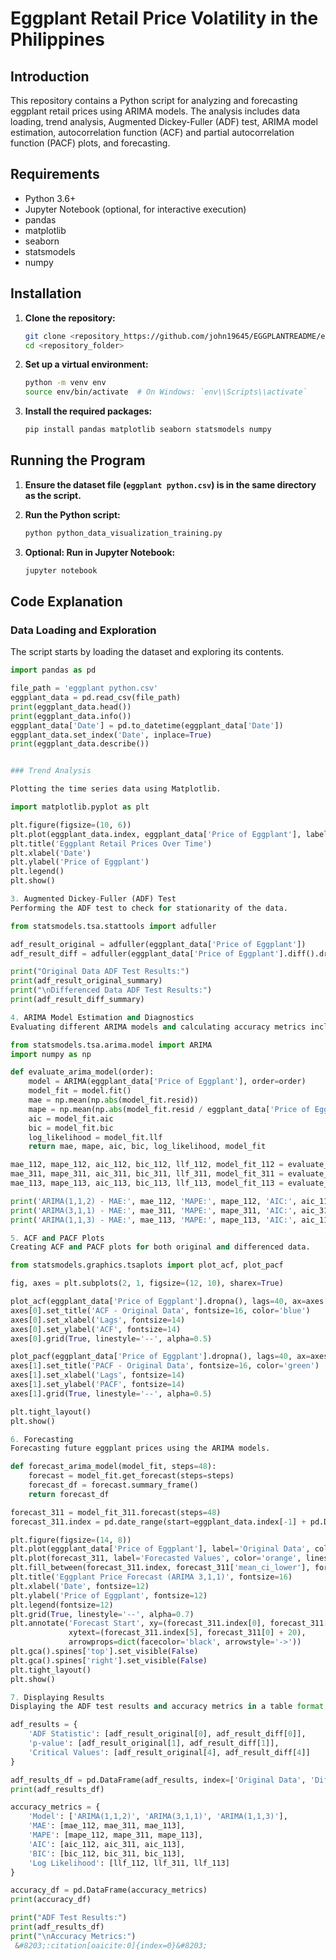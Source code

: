 # Eggplant Retail Price Volatility in the Philippines

## Introduction

This repository contains a Python script for analyzing and forecasting eggplant retail prices using ARIMA models. The analysis includes data loading, trend analysis, Augmented Dickey-Fuller (ADF) test, ARIMA model estimation, autocorrelation function (ACF) and partial autocorrelation function (PACF) plots, and forecasting.

## Requirements

- Python 3.6+
- Jupyter Notebook (optional, for interactive execution)
- pandas
- matplotlib
- seaborn
- statsmodels
- numpy

## Installation

1. **Clone the repository:**
    ```bash
    git clone <repository_https://github.com/john19645/EGGPLANTREADME/edit/main/README.md>
    cd <repository_folder>
    ```

2. **Set up a virtual environment:**
    ```bash
    python -m venv env
    source env/bin/activate  # On Windows: `env\\Scripts\\activate`
    ```

3. **Install the required packages:**
    ```bash
    pip install pandas matplotlib seaborn statsmodels numpy
    ```

## Running the Program

1. **Ensure the dataset file (`eggplant python.csv`) is in the same directory as the script.**

2. **Run the Python script:**
    ```bash
    python python_data_visualization_training.py
    ```

3. **Optional: Run in Jupyter Notebook:**
    ```bash
    jupyter notebook
    ```

## Code Explanation


### Data Loading and Exploration

The script starts by loading the dataset and exploring its contents.

```python
import pandas as pd

file_path = 'eggplant python.csv'
eggplant_data = pd.read_csv(file_path)
print(eggplant_data.head())
print(eggplant_data.info())
eggplant_data['Date'] = pd.to_datetime(eggplant_data['Date'])
eggplant_data.set_index('Date', inplace=True)
print(eggplant_data.describe())


### Trend Analysis

Plotting the time series data using Matplotlib.

import matplotlib.pyplot as plt

plt.figure(figsize=(10, 6))
plt.plot(eggplant_data.index, eggplant_data['Price of Eggplant'], label='Eggplant Price')
plt.title('Eggplant Retail Prices Over Time')
plt.xlabel('Date')
plt.ylabel('Price of Eggplant')
plt.legend()
plt.show()

3. Augmented Dickey-Fuller (ADF) Test
Performing the ADF test to check for stationarity of the data.

from statsmodels.tsa.stattools import adfuller

adf_result_original = adfuller(eggplant_data['Price of Eggplant'])
adf_result_diff = adfuller(eggplant_data['Price of Eggplant'].diff().dropna())

print("Original Data ADF Test Results:")
print(adf_result_original_summary)
print("\nDifferenced Data ADF Test Results:")
print(adf_result_diff_summary)

4. ARIMA Model Estimation and Diagnostics
Evaluating different ARIMA models and calculating accuracy metrics including MAE, MAPE, AIC, BIC, and log likelihood.

from statsmodels.tsa.arima.model import ARIMA
import numpy as np

def evaluate_arima_model(order):
    model = ARIMA(eggplant_data['Price of Eggplant'], order=order)
    model_fit = model.fit()
    mae = np.mean(np.abs(model_fit.resid))
    mape = np.mean(np.abs(model_fit.resid / eggplant_data['Price of Eggplant'])) * 100
    aic = model_fit.aic
    bic = model_fit.bic
    log_likelihood = model_fit.llf
    return mae, mape, aic, bic, log_likelihood, model_fit

mae_112, mape_112, aic_112, bic_112, llf_112, model_fit_112 = evaluate_arima_model((1, 1, 2))
mae_311, mape_311, aic_311, bic_311, llf_311, model_fit_311 = evaluate_arima_model((3, 1, 1))
mae_113, mape_113, aic_113, bic_113, llf_113, model_fit_113 = evaluate_arima_model((1, 1, 3))

print('ARIMA(1,1,2) - MAE:', mae_112, 'MAPE:', mape_112, 'AIC:', aic_112, 'BIC:', bic_112, 'Log Likelihood:', llf_112)
print('ARIMA(3,1,1) - MAE:', mae_311, 'MAPE:', mape_311, 'AIC:', aic_311, 'BIC:', bic_311, 'Log Likelihood:', llf_311)
print('ARIMA(1,1,3) - MAE:', mae_113, 'MAPE:', mape_113, 'AIC:', aic_113, 'BIC:', bic_113, 'Log Likelihood:', llf_113)

5. ACF and PACF Plots
Creating ACF and PACF plots for both original and differenced data.

from statsmodels.graphics.tsaplots import plot_acf, plot_pacf

fig, axes = plt.subplots(2, 1, figsize=(12, 10), sharex=True)

plot_acf(eggplant_data['Price of Eggplant'].dropna(), lags=40, ax=axes[0], color='blue', alpha=0.8)
axes[0].set_title('ACF - Original Data', fontsize=16, color='blue')
axes[0].set_xlabel('Lags', fontsize=14)
axes[0].set_ylabel('ACF', fontsize=14)
axes[0].grid(True, linestyle='--', alpha=0.5)

plot_pacf(eggplant_data['Price of Eggplant'].dropna(), lags=40, ax=axes[1], color='green', alpha=0.8)
axes[1].set_title('PACF - Original Data', fontsize=16, color='green')
axes[1].set_xlabel('Lags', fontsize=14)
axes[1].set_ylabel('PACF', fontsize=14)
axes[1].grid(True, linestyle='--', alpha=0.5)

plt.tight_layout()
plt.show()

6. Forecasting
Forecasting future eggplant prices using the ARIMA models.

def forecast_arima_model(model_fit, steps=48):
    forecast = model_fit.get_forecast(steps=steps)
    forecast_df = forecast.summary_frame()
    return forecast_df

forecast_311 = model_fit_311.forecast(steps=48)
forecast_311.index = pd.date_range(start=eggplant_data.index[-1] + pd.DateOffset(1), periods=48, freq='M')

plt.figure(figsize=(14, 8))
plt.plot(eggplant_data['Price of Eggplant'], label='Original Data', color='blue', linewidth=2)
plt.plot(forecast_311, label='Forecasted Values', color='orange', linestyle='--', marker='o', markersize=8)
plt.fill_between(forecast_311.index, forecast_311['mean_ci_lower'], forecast_311['mean_ci_upper'], color='orange', alpha=0.2)
plt.title('Eggplant Price Forecast (ARIMA 3,1,1)', fontsize=16)
plt.xlabel('Date', fontsize=12)
plt.ylabel('Price of Eggplant', fontsize=12)
plt.legend(fontsize=12)
plt.grid(True, linestyle='--', alpha=0.7)
plt.annotate('Forecast Start', xy=(forecast_311.index[0], forecast_311[0]),
             xytext=(forecast_311.index[5], forecast_311[0] + 20),
             arrowprops=dict(facecolor='black', arrowstyle='->'))
plt.gca().spines['top'].set_visible(False)
plt.gca().spines['right'].set_visible(False)
plt.tight_layout()
plt.show()

7. Displaying Results
Displaying the ADF test results and accuracy metrics in a table format.

adf_results = {
    'ADF Statistic': [adf_result_original[0], adf_result_diff[0]],
    'p-value': [adf_result_original[1], adf_result_diff[1]],
    'Critical Values': [adf_result_original[4], adf_result_diff[4]]
}

adf_results_df = pd.DataFrame(adf_results, index=['Original Data', 'Differenced Data'])
print(adf_results_df)

accuracy_metrics = {
    'Model': ['ARIMA(1,1,2)', 'ARIMA(3,1,1)', 'ARIMA(1,1,3)'],
    'MAE': [mae_112, mae_311, mae_113],
    'MAPE': [mape_112, mape_311, mape_113],
    'AIC': [aic_112, aic_311, aic_113],
    'BIC': [bic_112, bic_311, bic_113],
    'Log Likelihood': [llf_112, llf_311, llf_113]
}

accuracy_df = pd.DataFrame(accuracy_metrics)
print(accuracy_df)

print("ADF Test Results:")
print(adf_results_df)
print("\nAccuracy Metrics:")
 &#8203;:citation[oaicite:0]{index=0}&#8203;

